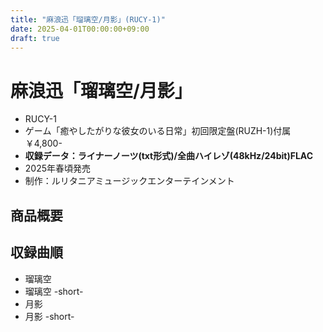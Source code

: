 ```yaml
---
title: "麻浪迅「瑠璃空/月影」(RUCY-1)"
date: 2025-04-01T00:00:00+09:00
draft: true
---
```


# 麻浪迅「瑠璃空/月影」

- RUCY-1
- ゲーム「癒やしたがりな彼女のいる日常」初回限定盤(RUZH-1)付属 ￥4,800-
- **収録データ：ライナーノーツ(txt形式)/全曲ハイレゾ(48kHz/24bit)FLAC**
- 2025年春頃発売
- 制作：ルリタニアミュージックエンターテインメント

## 商品概要

## 収録曲順
- 瑠璃空
- 瑠璃空 -short-
- 月影
- 月影 -short-

